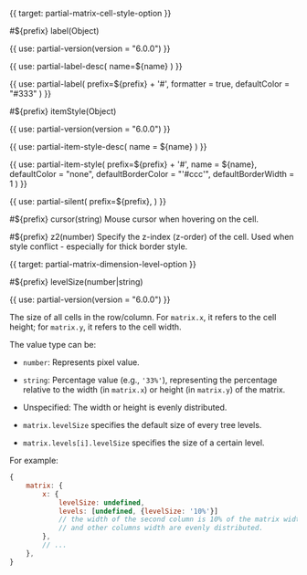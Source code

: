 {{ target: partial-matrix-cell-style-option }}

#${prefix} label(Object)

{{ use: partial-version(version = "6.0.0") }}

{{ use: partial-label-desc(
    name=${name}
) }}

{{ use: partial-label(
    prefix=${prefix} + '#',
    formatter = true,
    defaultColor = "#333"
) }}

#${prefix} itemStyle(Object)

{{ use: partial-version(version = "6.0.0") }}

{{ use: partial-item-style-desc(
    name = ${name}
) }}

{{ use: partial-item-style(
    prefix=${prefix} + '#',
    name = ${name},
    defaultColor = "none",
    defaultBorderColor = "'#ccc'",
    defaultBorderWidth = 1
) }}

{{ use: partial-silent(
    prefix=${prefix},
) }}

#${prefix} cursor(string)
Mouse cursor when hovering on the cell.

#${prefix} z2(number)
Specify the z-index (z-order) of the cell.
Used when style conflict - especially for thick border style.



{{ target: partial-matrix-dimension-level-option }}

#${prefix} levelSize(number|string)

{{ use: partial-version(version = "6.0.0") }}

The size of all cells in the row/column. For `matrix.x`, it refers to the cell height; for `matrix.y`, it refers to the cell width.

The value type can be:

+ `number`: Represents pixel value.
+ `string`: Percentage value (e.g., `'33%'`), representing the percentage relative to the width (in `matrix.x`) or height (in `matrix.y`) of the matrix.
+ Unspecified: The width or height is evenly distributed.

+ `matrix.levelSize` specifies the default size of every tree levels.
+ `matrix.levels[i].levelSize` specifies the size of a certain level.

For example:
```js
{
    matrix: {
        x: {
            levelSize: undefined,
            levels: [undefined, {levelSize: '10%'}]
            // the width of the second column is 10% of the matrix width,
            // and other columns width are evenly distributed.
        },
        // ...
    },
}
```

